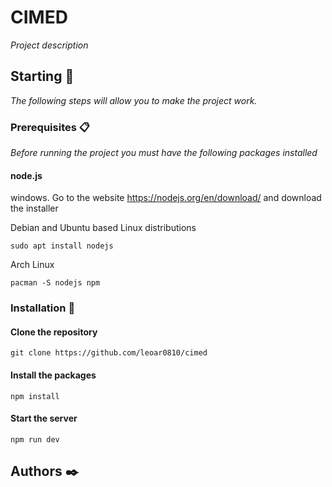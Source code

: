 # CIMED

_Project description_

## Starting 🚀

_The following steps will allow you to make the project work._


### Prerequisites 📋

_Before running the project you must have the following packages installed_

#### node.js
windows.
Go to the website https://nodejs.org/en/download/ and download the installer

Debian and Ubuntu based Linux distributions

    sudo apt install nodejs
    
Arch Linux

    pacman -S nodejs npm
    

### Installation 🔧
#### Clone the repository
    git clone https://github.com/leoar0810/cimed
#### Install the packages
    npm install
#### Start the server
    npm run dev



## Authors ✒️
